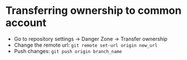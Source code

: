 # Transferring ownership to common account
- Go to repository settings -> Danger Zone -> Transfer ownership
- Change the remote url:  `git remote set-url origin new_url`
- Push changes: `git push origin branch_name`
